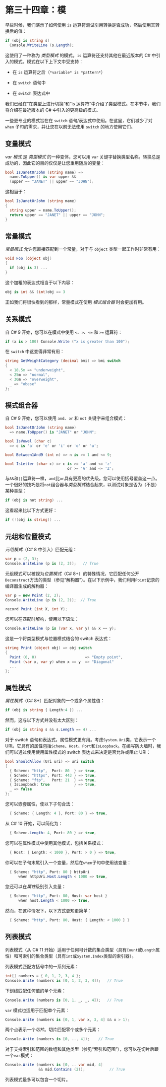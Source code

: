 # 第三十四章：模

早些时候，我们演示了如何使用 `is` 运算符测试引用转换是否成功，然后使用其转换后的值：

```cs
if (obj is string s)
  Console.WriteLine (s.Length);
```

这使用了一种称为 *类型模式* 的模式。`is` 运算符还支持其他在最近版本的 C# 中引入的模式。模式在以下上下文中受支持：

+   在 `is` 运算符之后（`*variable* is *pattern*`）

+   在 `switch` 语句中

+   在 `switch` 表达式中

我们已经在“在类型上进行切换”和“is 运算符”中介绍了类型模式。在本节中，我们将介绍在最近版本的 C# 中引入的更高级的模式。

一些更专业的模式旨在在 `switch` 语句/表达式中使用。在这里，它们减少了对 `when` 子句的需求，并让您在以前无法使用 `switch` 的地方使用它们。

## 变量模式

*var 模式* 是 *类型模式* 的一种变体，您可以用 `var` 关键字替换类型名称。转换总是成功的，因此它的目的仅仅是让您重用随后的变量：

```cs
bool IsJanetOrJohn (string name) => 
  name.ToUpper() is var upper && 
  (upper == "JANET" || upper == "JOHN");
```

这相当于：

```cs
bool IsJanetOrJohn (string name)
{
  string upper = name.ToUpper();
  return upper == "JANET" || upper == "JOHN";
}
```

## 常量模式

*常量模式* 允许您直接匹配到一个常量，对于与 `object` 类型一起工作时非常有用：

```cs
void Foo (object obj) 
{
  if (obj is 3) ...
}
```

这个加粗的表达式相当于以下内容：

```cs
obj is int && (int)obj == 3
```

正如我们将很快看到的那样，常量模式在使用 *模式组合器* 时会更加有用。

## 关系模式

自 C# 9 开始，您可以在模式中使用 `<`、`>`、`<=` 和 `>=` 运算符：

```cs
if (x is > 100) Console.Write ("x is greater than 100");
```

在 `switch` 中这变得非常有用：

```cs
string GetWeightCategory (decimal bmi) => bmi switch
{
  < 18.5m => "underweight",
  < 25m => "normal",
  < 30m => "overweight",
  _ => "obese"
};
```

## 模式组合器

自 C# 9 开始，您可以使用 `and`、`or` 和 `not` 关键字来组合模式：

```cs
bool IsJanetOrJohn (string name)
  => name.ToUpper() is "JANET" or "JOHN";

bool IsVowel (char c) 
  => c is 'a' or 'e' or 'i' or 'o' or 'u';

bool Between1And9 (int n) => n is >= 1 and <= 9;

bool IsLetter (char c) => c is >= 'a' and <= 'z'
                            or >= 'A' and <= 'Z';
```

与`&&`和`||`运算符一样，`and`比`or`具有更高的优先级。您可以使用括号覆盖这一点。一个很好的技巧是将`not`组合器与*类型模式*结合起来，以测试对象是否为（不是）某种类型：

```cs
if (obj is not string) ...
```

这看起来比以下方式更好：

```cs
if (!(obj is string)) ...
```

## 元组和位置模式

*元组模式*（C# 8 中引入）匹配元组：

```cs
var p = (2, 3);
Console.WriteLine (p is (2, 3));   // True
```

元组模式可以被视为*位置模式*（C# 8+）的特殊情况，它匹配任何公开`Deconstruct`方法的类型（参见“解构器”）。在以下示例中，我们利用`Point`记录的编译器生成的解构器：

```cs
var p = new Point (2, 2);
Console.WriteLine (p is (2, 2));  // True

record Point (int X, int Y);
```

您可以在匹配时解构，使用以下语法：

```cs
Console.WriteLine (p is (var x, var y) && x == y);
```

这是一个将类型模式与位置模式结合的 switch 表达式：

```cs
string Print (object obj) => obj switch 
{
  Point (0, 0)                      => "Empty point",
  Point (var x, var y) when x == y  => "Diagonal"
  ...
};
```

## 属性模式

*属性模式*（C# 8+）匹配对象的一个或多个属性值：

```cs
if (obj is string { Length:4 }) ...
```

然而，这与以下方式并没有太大区别：

```cs
if (obj is string s && s.Length == 4) ...
```

对于 switch 语句和表达式，属性模式更有用。考虑`System.Uri`类，它表示一个 URI。它具有的属性包括`Scheme`、`Host`、`Port`和`IsLoopback`。在编写防火墙时，我们可以通过使用使用属性模式的 switch 表达式来决定是否允许或阻止 URI：

```cs
bool ShouldAllow (Uri uri) => uri switch
{
  { Scheme: "http",  Port: 80  } => true,
  { Scheme: "https", Port: 443 } => true,
  { Scheme: "ftp",   Port: 21  } => true,
  { IsLoopback: true           } => true,
  _ => false
};
```

您可以嵌套属性，使以下子句合法：

```cs
  { Scheme: { Length: 4 }, Port: 80 } => true,
```

从 C# 10 开始，可以简化为：

```cs
  { Scheme.Length: 4, Port: 80 } => true,
```

您可以在属性模式中使用其他模式，包括关系模式：

```cs
  { Host: { Length: < 1000 }, Port: > 0 } => true,
```

你可以在子句末尾引入一个变量，然后在`when`子句中使用该变量：

```cs
  { Scheme: "http", Port: 80 } httpUri 
      when httpUri.Host.Length < 1000 => true,
```

您还可以在*属性*级别引入变量：

```cs
  { Scheme: "http", Port: 80, Host: var host }
      when host.Length < 1000 => true,
```

然而，在这种情况下，以下方式更短更简单：

```cs
  { Scheme: "http", Port: 80, Host: { Length: < 1000 } }
```

## 列表模式

列表模式（从 C# 11 开始）适用于任何可计数的集合类型（具有`Count`或`Length`属性）和可索引的集合类型（具有`int`或`System.Index`类型的索引器）。

列表模式匹配方括号中的一系列元素：

```cs
int[] numbers = { 0, 1, 2, 3, 4 };
Console.Write (numbers is [0, 1, 2, 3, 4]);   // True
```

下划线匹配任何值的单个元素：

```cs
Console.Write (numbers is [0, 1, _, _, 4]);   // True
```

`var` 模式也适用于匹配单个元素：

```cs
Console.Write (numbers is [0, 1, var x, 3, 4] && x > 1);
```

两个点表示一个*切片*。切片匹配零个或多个元素：

```cs
Console.Write (numbers is [0, .., 4]);    // True
```

对于支持索引和范围的数组和其他类型（参见“索引和范围”），您可以在切片后跟一个`var`模式：

```cs
Console.Write (numbers is [0, .. var mid, 4]
               && mid.Contains (2));           // True
```

列表模式最多可以包含一个切片。

